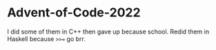 # Advent-of-Code-2022

I did some of them in C++ then gave up because school. Redid them in Haskell because `>>=` go brr.
